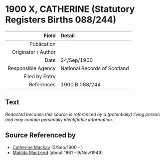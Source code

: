 ﻿---
layout: page
permalink: /sources/s6192783
---

# 1900 X, CATHERINE (Statutory Registers Births 088/244)

Field | Detail
---:|:---
Publication | 
Originator / Author | 
Date | 24/Sep/1900
Responsible Agency | National Records of Scotland
Filed by Entry | 
References | 1900 B 088/244

## Text

_Redacted because this source is referenced by a (potentially) living person and may contain personally identifiable information._

## Source Referenced by

* [Catherine Mackay](../people/@28166672@-catherine-mackay-b1900-9-3-d.md) (3/Sep/1900 - )
* [Matilda MacLeod](../people/@31540392@-matilda-macleod-b1861-d1949-11-9.md) (about 1861 - 9/Nov/1949)
